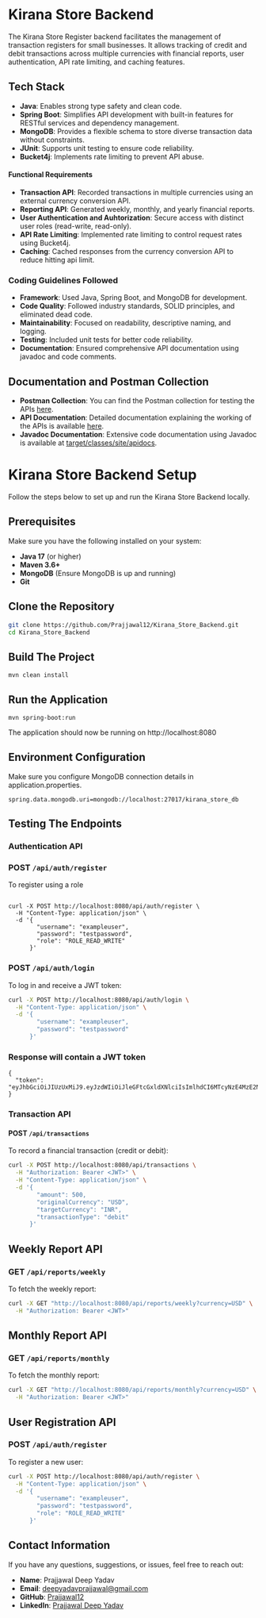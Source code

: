 # Kirana Store Backend

The Kirana Store Register backend facilitates the management of transaction registers for small businesses. It allows tracking of credit and debit transactions across multiple currencies with financial reports, user authentication, API rate limiting, and caching features.



 

## Tech Stack
- **Java**: Enables strong type safety and clean code.
- **Spring Boot**: Simplifies API development with built-in features for RESTful services and dependency management.
- **MongoDB**: Provides a flexible schema to store diverse transaction data without constraints.
- **JUnit**: Supports unit testing to ensure code reliability.
- **Bucket4j**: Implements rate limiting to prevent API abuse.

#### Functional Requirements
- **Transaction API**: Recorded transactions in multiple currencies using an external currency conversion API.
- **Reporting API**: Generated weekly, monthly, and yearly financial reports.
- **User Authentication and Auhtorization**: Secure access with distinct user roles (read-write, read-only).
- **API Rate Limiting**: Implemented rate limiting to control request rates using Bucket4j.
- **Caching**: Cached responses from the currency conversion API to reduce hitting api limit.

### Coding Guidelines Followed
- **Framework**: Used Java, Spring Boot, and MongoDB for development.
- **Code Quality**: Followed industry standards, SOLID principles, and eliminated dead code.
- **Maintainability**: Focused on readability, descriptive naming, and logging.
- **Testing**: Included unit tests for better code reliability.
- **Documentation**: Ensured comprehensive API documentation using javadoc and code comments.

## Documentation and Postman Collection

- **Postman Collection**: You can find the Postman collection for testing the APIs [here](./postman_collection.json).
- **API Documentation**: Detailed documentation explaining the working of the APIs is available [here](./Kirana_Store_Backend.docx).
- **Javadoc Documentation**: Extensive code documentation using Javadoc is available at [target/classes/site/apidocs](./target/site/apidocs).



# Kirana Store Backend Setup

Follow the steps below to set up and run the Kirana Store Backend locally.

## Prerequisites

Make sure you have the following installed on your system:
- **Java 17** (or higher)
- **Maven 3.6+**
- **MongoDB** (Ensure MongoDB is up and running)
- **Git**

## Clone the Repository

```bash
git clone https://github.com/Prajjawal12/Kirana_Store_Backend.git
cd Kirana_Store_Backend
```
## Build The Project
```
mvn clean install

```
## Run the Application

```
mvn spring-boot:run

 ```
The application should now be running on http://localhost:8080


## Environment Configuration
Make sure you configure MongoDB connection details in application.properties.

```
spring.data.mongodb.uri=mongodb://localhost:27017/kirana_store_db
```

## Testing The Endpoints
### Authentication API
### POST `/api/auth/register`
To register using a role
``` 

curl -X POST http://localhost:8080/api/auth/register \
  -H "Content-Type: application/json" \
  -d '{
        "username": "exampleuser",
        "password": "testpassword",
        "role": "ROLE_READ_WRITE"
      }'

```

### POST `/api/auth/login`
To log in and receive a JWT token:

```bash
curl -X POST http://localhost:8080/api/auth/login \
  -H "Content-Type: application/json" \
  -d '{
        "username": "exampleuser",
        "password": "testpassword"
      }'
```

### Response will contain a JWT token

```
{
  "token": "eyJhbGciOiJIUzUxMiJ9.eyJzdWIiOiJleGFtcGxldXNlciIsImlhdCI6MTcyNzE4MzE2NiwiZXhwIjoxNzI3MjY5NTY2LCJhdXRob3JpdGllcyI6IlJPTEVfUkVBRF9XUklURSJ9.3MRJ38W_tc2N1GpN6bGwnB1BQivhGCJ9btCfQtXutcguUDr1bcUOoQNP6ua5o3OMcFJVnCVMmYBxnkxYQB78YQ"
}

```
### Transaction API

#### POST `/api/transactions`
To record a financial transaction (credit or debit):

```bash
curl -X POST http://localhost:8080/api/transactions \
  -H "Authorization: Bearer <JWT>" \
  -H "Content-Type: application/json" \
  -d '{
        "amount": 500,
        "originalCurrency": "USD",
        "targetCurrency": "INR",
        "transactionType": "debit"
      }'
```
## Weekly Report API

### GET `/api/reports/weekly`
To fetch the weekly report:

```bash
curl -X GET "http://localhost:8080/api/reports/weekly?currency=USD" \
  -H "Authorization: Bearer <JWT>"
```
## Monthly Report API

### GET `/api/reports/monthly`
To fetch the monthly report:

```bash
curl -X GET "http://localhost:8080/api/reports/monthly?currency=USD" \
  -H "Authorization: Bearer <JWT>"
```
## User Registration API

### POST `/api/auth/register`
To register a new user:

```bash
curl -X POST http://localhost:8080/api/auth/register \
  -H "Content-Type: application/json" \
  -d '{
        "username": "exampleuser",
        "password": "testpassword",
        "role": "ROLE_READ_WRITE"
      }'
```






## Contact Information

If you have any questions, suggestions, or issues, feel free to reach out:

- **Name**: Prajjawal Deep Yadav
- **Email**: [deepyadavprajjawal@gmail.com](mailto:deepyadavprajjawal@gmail.com)
- **GitHub**: [Prajjawal12](https://github.com/Prajjawal12)
- **LinkedIn**: [Prajjawal Deep Yadav](https://www.linkedin.com/in/prajjawal-deep-yadav/)







